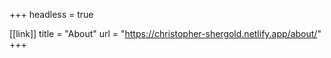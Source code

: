 +++
headless = true

[[link]]
title = "About"
url = "https://christopher-shergold.netlify.app/about/"
+++
